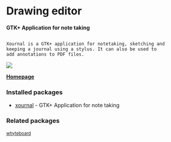 # Drawing editor

__GTK+ Application for note taking__

```

Xournal is a GTK+ application for notetaking, sketching and
keeping a journal using a stylus. It can also be used to
add annotations to PDF files.

```

![](https://screenshots.debian.net/thumbnail/xournal/)


 **[Homepage](http://xournal.sourceforge.net/)**

### Installed packages

* [xournal](https://packages.debian.org/jessie/xournal) - GTK+ Application for note taking

### Related packages

<sub> [whyteboard](https://packages.debian.org/jessie/whyteboard)  </sub>
